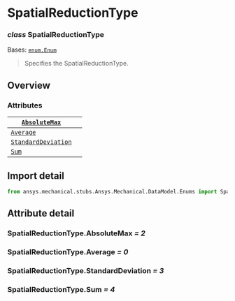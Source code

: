 # SpatialReductionType

### *class* SpatialReductionType

Bases: [`enum.Enum`](https://docs.python.org/3/library/enum.html#enum.Enum)

> Specifies the SpatialReductionType.

> <!-- !! processed by numpydoc !! -->

## Overview

### Attributes

| [`AbsoluteMax`](#SpatialReductionType.AbsoluteMax)             |    |
|----------------------------------------------------------------|----|
| [`Average`](#SpatialReductionType.Average)                     |    |
| [`StandardDeviation`](#SpatialReductionType.StandardDeviation) |    |
| [`Sum`](#SpatialReductionType.Sum)                             |    |

## Import detail

```python
from ansys.mechanical.stubs.Ansys.Mechanical.DataModel.Enums import SpatialReductionType
```

## Attribute detail

### SpatialReductionType.AbsoluteMax *= 2*

### SpatialReductionType.Average *= 0*

### SpatialReductionType.StandardDeviation *= 3*

### SpatialReductionType.Sum *= 4*
